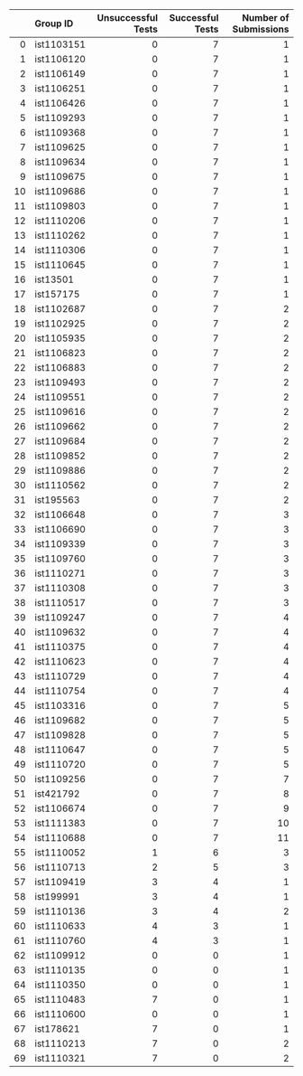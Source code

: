 |    | Group ID   |   Unsuccessful Tests |   Successful Tests |   Number of Submissions |
|---:|:-----------|---------------------:|-------------------:|------------------------:|
|  0 | ist1103151 |                    0 |                  7 |                       1 |
|  1 | ist1106120 |                    0 |                  7 |                       1 |
|  2 | ist1106149 |                    0 |                  7 |                       1 |
|  3 | ist1106251 |                    0 |                  7 |                       1 |
|  4 | ist1106426 |                    0 |                  7 |                       1 |
|  5 | ist1109293 |                    0 |                  7 |                       1 |
|  6 | ist1109368 |                    0 |                  7 |                       1 |
|  7 | ist1109625 |                    0 |                  7 |                       1 |
|  8 | ist1109634 |                    0 |                  7 |                       1 |
|  9 | ist1109675 |                    0 |                  7 |                       1 |
| 10 | ist1109686 |                    0 |                  7 |                       1 |
| 11 | ist1109803 |                    0 |                  7 |                       1 |
| 12 | ist1110206 |                    0 |                  7 |                       1 |
| 13 | ist1110262 |                    0 |                  7 |                       1 |
| 14 | ist1110306 |                    0 |                  7 |                       1 |
| 15 | ist1110645 |                    0 |                  7 |                       1 |
| 16 | ist13501   |                    0 |                  7 |                       1 |
| 17 | ist157175  |                    0 |                  7 |                       1 |
| 18 | ist1102687 |                    0 |                  7 |                       2 |
| 19 | ist1102925 |                    0 |                  7 |                       2 |
| 20 | ist1105935 |                    0 |                  7 |                       2 |
| 21 | ist1106823 |                    0 |                  7 |                       2 |
| 22 | ist1106883 |                    0 |                  7 |                       2 |
| 23 | ist1109493 |                    0 |                  7 |                       2 |
| 24 | ist1109551 |                    0 |                  7 |                       2 |
| 25 | ist1109616 |                    0 |                  7 |                       2 |
| 26 | ist1109662 |                    0 |                  7 |                       2 |
| 27 | ist1109684 |                    0 |                  7 |                       2 |
| 28 | ist1109852 |                    0 |                  7 |                       2 |
| 29 | ist1109886 |                    0 |                  7 |                       2 |
| 30 | ist1110562 |                    0 |                  7 |                       2 |
| 31 | ist195563  |                    0 |                  7 |                       2 |
| 32 | ist1106648 |                    0 |                  7 |                       3 |
| 33 | ist1106690 |                    0 |                  7 |                       3 |
| 34 | ist1109339 |                    0 |                  7 |                       3 |
| 35 | ist1109760 |                    0 |                  7 |                       3 |
| 36 | ist1110271 |                    0 |                  7 |                       3 |
| 37 | ist1110308 |                    0 |                  7 |                       3 |
| 38 | ist1110517 |                    0 |                  7 |                       3 |
| 39 | ist1109247 |                    0 |                  7 |                       4 |
| 40 | ist1109632 |                    0 |                  7 |                       4 |
| 41 | ist1110375 |                    0 |                  7 |                       4 |
| 42 | ist1110623 |                    0 |                  7 |                       4 |
| 43 | ist1110729 |                    0 |                  7 |                       4 |
| 44 | ist1110754 |                    0 |                  7 |                       4 |
| 45 | ist1103316 |                    0 |                  7 |                       5 |
| 46 | ist1109682 |                    0 |                  7 |                       5 |
| 47 | ist1109828 |                    0 |                  7 |                       5 |
| 48 | ist1110647 |                    0 |                  7 |                       5 |
| 49 | ist1110720 |                    0 |                  7 |                       5 |
| 50 | ist1109256 |                    0 |                  7 |                       7 |
| 51 | ist421792  |                    0 |                  7 |                       8 |
| 52 | ist1106674 |                    0 |                  7 |                       9 |
| 53 | ist1111383 |                    0 |                  7 |                      10 |
| 54 | ist1110688 |                    0 |                  7 |                      11 |
| 55 | ist1110052 |                    1 |                  6 |                       3 |
| 56 | ist1110713 |                    2 |                  5 |                       3 |
| 57 | ist1109419 |                    3 |                  4 |                       1 |
| 58 | ist199991  |                    3 |                  4 |                       1 |
| 59 | ist1110136 |                    3 |                  4 |                       2 |
| 60 | ist1110633 |                    4 |                  3 |                       1 |
| 61 | ist1110760 |                    4 |                  3 |                       1 |
| 62 | ist1109912 |                    0 |                  0 |                       1 |
| 63 | ist1110135 |                    0 |                  0 |                       1 |
| 64 | ist1110350 |                    0 |                  0 |                       1 |
| 65 | ist1110483 |                    7 |                  0 |                       1 |
| 66 | ist1110600 |                    0 |                  0 |                       1 |
| 67 | ist178621  |                    7 |                  0 |                       1 |
| 68 | ist1110213 |                    7 |                  0 |                       2 |
| 69 | ist1110321 |                    7 |                  0 |                       2 |